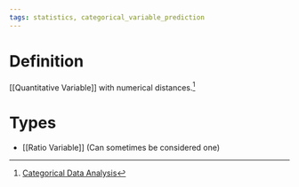 ```yaml
---
tags: statistics, categorical_variable_prediction
---
```


# Definition

[[Quantitative Variable]] with numerical distances.[^1]

# Types
- [[Ratio Variable]] (Can sometimes be considered one)

[^1]: [Categorical Data Analysis](zotero://open-pdf/library/items/JZKRKD5L?page=20)